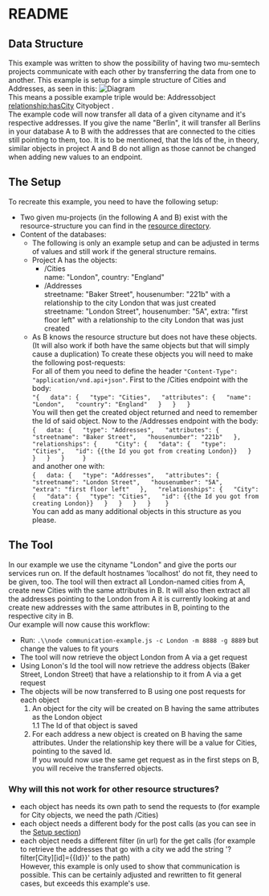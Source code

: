 # README
## Data Structure
This example was written to show the possibility of having two mu-semtech projects communicate with each other by transferring the data from one to another. This example is setup for a simple structure of Cities and Addresses, as seen in this:
![Diagram](http://www.plantuml.com/plantuml/png/JSv12W8n30NGVK_HfIxc0Yvan2DuWZZzE8Lf2aag5l7kbj7gx4BoyfDHZSHAMjoqaAe_Hwl-wIucaM-UAQ7NKoviKjthAqyX25J_M4q0swxCkIYuf2kaj_0mePQntXcElvI3dqc7H5pzBl8TejYxFcnkzH-K6Mu4X_Rq6m00)  
This means a possible example triple would be: 
Addressobject <relationship:hasCity> Cityobject .  
The example code will now transfer all data of a given cityname and it's respective addresses. If you give the name "Berlin", it will transfer all Berlins in your database A to B with the addresses that are connected to the cities still pointing to them, too. It is to be mentioned, that the Ids of the, in theory, similar objects in project A and B do not allign as those cannot be changed when adding new values to an endpoint.

## The Setup
To recreate this example, you need to have the following setup:  
- Two given mu-projects (in the following A and B) exist with the resource-structure you can find in the [resource directory](https://github.com/Informatievlaanderen/OSLO-SpecificationGenerator/tree/multilingual/communication-example/resources).  
- Content of the databases:
    - The following is only an example setup and can be adjusted in terms of values and still work if the general structure remains.
    - Project A has the objects:  
        - /Cities  
            name: "London", country: "England"  
        - /Addresses  
            streetname: "Baker Street", housenumber: "221b" with a relationship to the city London that was just created   
            streetname: "London Street", housenumber: "5A", extra: "first floor left" with a relationship to the city London that was just created   
    - As B knows the resource structure but does not have these objects. (It will also work if both have the same objects but that will simply cause a duplication) 
To create these objects you will need to make the following post-requests:  
For all of them you need to define the header `"Content-Type": "application/vnd.api+json"`.
First to the /Cities endpoint with the body:  
`"{  
    data": {  
            "type": "Cities",  
            "attributes": {  
                "name": "London",  
                "country": "England"  
            }  
        }  
    }`  
You will then get the created object returned and need to remember the Id of said object.
Now to the /Addresses endpoint with the body:
`{  
    data: {  
                "type": "Addresses",  
                "attributes": {  
                    "streetname": "Baker Street",  
                    "housenumber": "221b"  
                },  
                "relationships": {    
                    "City": {  
                        "data": {  
                            "type": "Cities",  
                            "id": {{the Id you got from creating London}}  
                        }  
                    }  
                }  
            }    
}`   
and another one with:   
`{  
    data: {  
                "type": "Addresses",  
                "attributes": {  
                    "streetname": "London Street",  
                    "housenumber": "5A",   
                    "extra": "first floor left"  
                },  
                "relationships": {  
                    "City": {  
                        "data": {  
                            "type": "Cities",  
                            "id": {{the Id you got from creating London}}  
                        }  
                    }  
                }  
            }   
}`   
You can add as many additional objects in this structure as you please.  

## The Tool
In our example we use the cityname "London" and give the ports our services run on. If the default hostnames 'localhost' do not fit, they need to be given, too. The tool will then extract all London-named cities from A, create new Cities with the same attributes in B. It will also then extract all the addresses pointing to the London from A it is currently looking at and create new addresses with the same attributes in B, pointing to the respective city in B.  
Our example will now cause this workflow:  
- Run: `.\\node communication-example.js -c London -m 8888 -g 8889` but change the values to fit yours  
- The tool will now retrieve the object London from A via a get request  
- Using Lonon's Id the tool will now retrieve the address objects (Baker Street, London Street) that have a relationship to it from A via a get request  
- The objects will be now transferred to B using one post requests for each object  
    1. An object for the city will be created on B having the same attributes as the London object  
        1.1 The Id of that object is saved  
    2. For each address a new object is created on B having the same attributes. Under the relationship key there will be a value for Cities, pointing to the saved Id.  
If you would now use the same get request as in the first steps on B, you will receive the transferred objects.  

### Why will this not work for other resource structures?   
- each object has needs its own path to send the requests to (for example for City objects, we need the path /Cities)  
- each object needs a different body for the post calls (as you can see in the [Setup section](https://github.com/Informatievlaanderen/OSLO-SpecificationGenerator/tree/multilingual/communication-example#the-setup))  
- each object needs a different filter (in url) for the get calls (for example to retrieve the addresses that go with a city we add the string '?filter[City][id]={{Id}}' to the path)   
However, this example is only used to show that communication is possible. This can be certainly adjusted and rewritten to fit general cases, but exceeds this example's use.
